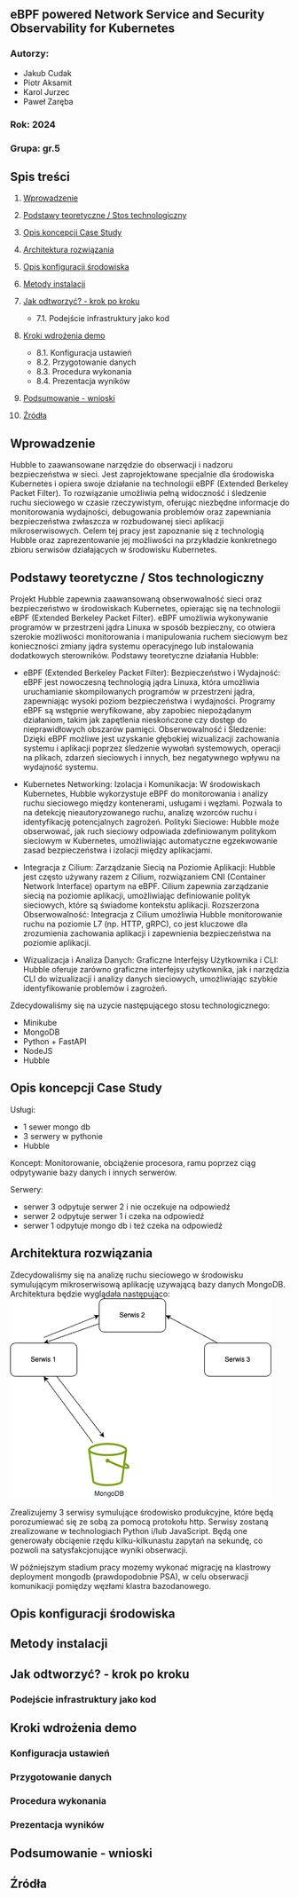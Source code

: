 

## eBPF powered Network Service and Security Observability for Kubernetes

### Autorzy:

- Jakub Cudak
- Piotr Aksamit
- Karol Jurzec
- Paweł Zaręba

### Rok: 2024
### Grupa: gr.5

## Spis treści

1. [Wprowadzenie](#wprowadzenie)
2. [Podstawy teoretyczne / Stos technologiczny](#podstawy-teoretyczne--stos-technologiczny)
3. [Opis koncepcji Case Study](#opis-koncepcji-case-study)




4. [Architektura rozwiązania](#architektura-rozwiązania)
5. [Opis konfiguracji środowiska](#opis-konfiguracji-środowiska)
6. [Metody instalacji](#metody-instalacji)
7. [Jak odtworzyć? - krok po kroku](#jak-odtworzyć---krok-po-kroku)
    - 7.1. Podejście infrastruktury jako kod
8. [Kroki wdrożenia demo](#kroki-wdrożenia-demo)
    - 8.1. Konfiguracja ustawień
    - 8.2. Przygotowanie danych
    - 8.3. Procedura wykonania
    - 8.4. Prezentacja wyników
9. [Podsumowanie - wnioski](#podsumowanie---wnioski)
10. [Źródła](#źródła)

## Wprowadzenie

Hubble to zaawansowane narzędzie do obserwacji i nadzoru bezpieczeństwa w sieci. Jest zaprojektowane specjalnie dla
środowiska Kubernetes i opiera swoje działanie na technologii eBPF (Extended Berkeley Packet Filter). To rozwiązanie
umożliwia pełną widoczność i śledzenie ruchu sieciowego w czasie rzeczywistym, oferując niezbędne informacje do
monitorowania wydajności, debugowania problemów oraz zapewniania bezpieczeństwa zwłaszcza w rozbudowanej sieci aplikacji
mikroserwisowych. Celem tej pracy jest zapoznanie się z technologią Hubble oraz zaprezentowanie jej możliwości na
przykładzie konkretnego zbioru serwisów działających w środowisku Kubernetes.

## Podstawy teoretyczne / Stos technologiczny
Projekt Hubble zapewnia zaawansowaną obserwowalność sieci oraz bezpieczeństwo w środowiskach Kubernetes, opierając się na technologii eBPF (Extended Berkeley Packet Filter). eBPF umożliwia wykonywanie programów w przestrzeni jądra Linuxa w sposób bezpieczny, co otwiera szerokie możliwości monitorowania i manipulowania ruchem sieciowym bez konieczności zmiany jądra systemu operacyjnego lub instalowania dodatkowych sterowników.
Podstawy teoretyczne działania Hubble:

- eBPF (Extended Berkeley Packet Filter):
        Bezpieczeństwo i Wydajność: eBPF jest nowoczesną technologią jądra Linuxa, która umożliwia uruchamianie skompilowanych programów w przestrzeni jądra, zapewniając wysoki poziom bezpieczeństwa i wydajności. Programy eBPF są wstępnie weryfikowane, aby zapobiec niepożądanym działaniom, takim jak zapętlenia nieskończone czy dostęp do nieprawidłowych obszarów pamięci.
        Obserwowalność i Śledzenie: Dzięki eBPF możliwe jest uzyskanie głębokiej wizualizacji zachowania systemu i aplikacji poprzez śledzenie wywołań systemowych, operacji na plikach, zdarzeń sieciowych i innych, bez negatywnego wpływu na wydajność systemu.
- Kubernetes Networking:
        Izolacja i Komunikacja: W środowiskach Kubernetes, Hubble wykorzystuje eBPF do monitorowania i analizy ruchu sieciowego między kontenerami, usługami i węzłami. Pozwala to na detekcję nieautoryzowanego ruchu, analizę wzorców ruchu i identyfikację potencjalnych zagrożeń.
        Polityki Sieciowe: Hubble może obserwować, jak ruch sieciowy odpowiada zdefiniowanym politykom sieciowym w Kubernetes, umożliwiając automatyczne egzekwowanie zasad bezpieczeństwa i izolacji między aplikacjami.

- Integracja z Cilium:
        Zarządzanie Siecią na Poziomie Aplikacji: Hubble jest często używany razem z Cilium, rozwiązaniem CNI (Container Network Interface) opartym na eBPF. Cilium zapewnia zarządzanie siecią na poziomie aplikacji, umożliwiając definiowanie polityk sieciowych, które są świadome kontekstu aplikacji.
        Rozszerzona Obserwowalność: Integracja z Cilium umożliwia Hubble monitorowanie ruchu na poziomie L7 (np. HTTP, gRPC), co jest kluczowe dla zrozumienia zachowania aplikacji i zapewnienia bezpieczeństwa na poziomie aplikacji.

- Wizualizacja i Analiza Danych:
        Graficzne Interfejsy Użytkownika i CLI: Hubble oferuje zarówno graficzne interfejsy użytkownika, jak i narzędzia CLI do wizualizacji i analizy danych sieciowych, umożliwiając szybkie identyfikowanie problemów i zagrożeń.
        
Zdecydowaliśmy się na uzycie następującego stosu technologicznego:
- Minikube
- MongoDB
- Python + FastAPI
- NodeJS
- Hubble

## Opis koncepcji Case Study

Usługi:
- 1 sewer mongo db
- 3 serwery w pythonie 
- Hubble 

Koncept:
Monitorowanie, obciążenie procesora, ramu poprzez ciąg odpytywanie bazy danych i innych serwerów. 

Serwery:
- serwer 3 odpytuje serwer 2 i nie oczekuje na odpowiedź
- serwer 2 odpytuje serwer 1 i czeka na odpowiedź
- serwer 1 odpytuje mongo db i też czeka na odpowiedź

## Architektura rozwiązania

Zdecydowaliśmy się na analizę ruchu sieciowego w środowisku symulującym mikroserwisową aplikację uzywającą bazy danych MongoDB.
Architektura będzie wyglądała następująco:
![architecture](img/arch_overview.png)

Zrealizujemy 3 serwisy symulujące środowisko produkcyjne, które będą porozumiewać się ze sobą za pomocą protokołu http.
Serwisy zostaną zrealizowane w technologiach Python i/lub JavaScript.
Będą one generowały obciąenie rzędu kilku-kilkunastu zapytań na sekundę,
co pozwoli na satysfakcjonujące wyniki obserwacji.

W późniejszym stadium pracy mozemy wykonać migrację na klastrowy deployment mongodb (prawdopodobnie PSA),
w celu obserwacji komunikacji pomiędzy węzłami klastra bazodanowego.

## Opis konfiguracji środowiska

## Metody instalacji

## Jak odtworzyć? - krok po kroku

### Podejście infrastruktury jako kod

## Kroki wdrożenia demo

### Konfiguracja ustawień

### Przygotowanie danych

### Procedura wykonania

### Prezentacja wyników

## Podsumowanie - wnioski

## Źródła
